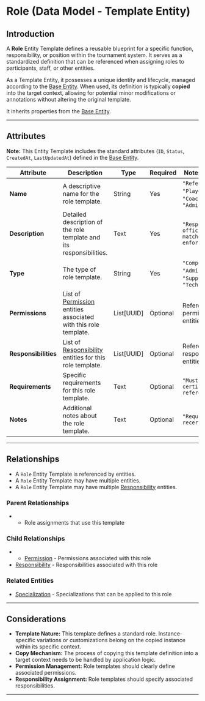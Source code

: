# **Role** (Data Model - Template Entity)

## **Introduction**

A **Role** Entity Template defines a reusable blueprint for a specific function, responsibility, or position within the
tournament system. It serves as a standardized definition that can be referenced when assigning roles to participants,
staff, or other entities.

As a Template Entity, it possesses a unique identity and lifecycle, managed according to the [Base Entity](../../foundation/base_entity.md). When used, its
definition is typically **copied** into the target context, allowing for potential minor modifications or annotations
without altering the original template.

It inherits properties from the [Base Entity](../../foundation/base_entity.md).

---

## **Attributes**

**Note:** This Entity Template includes the standard attributes (`ID`, `Status`, `CreatedAt`, `LastUpdatedAt`) defined
in the [Base Entity](../../foundation/base_entity.md).

| Attribute            | Description                                                                                                                                                                         | Type       | Required | Notes / Example                                                 |
| -------------------- | ----------------------------------------------------------------------------------------------------------------------------------------------------------------------------------- | ---------- | -------- | --------------------------------------------------------------- |
| **Name**             | A descriptive name for the role template.                                                                                                                                           | String     | Yes      | `"Referee"`, `"Player"`, `"Coach"`, `"Administrator"`           |
| **Description**      | Detailed description of the role template and its responsibilities.                                                                                                                 | Text       | Yes      | `"Responsible for officiating matches and enforcing rules"`     |
| **Type**             | The type of role template.                                                                                                                                                          | String     | Yes      | `"Competition"`, `"Administrative"`, `"Support"`, `"Technical"` |
| **Permissions**      | List of [Permission](permission/README.md) entities associated with this role template.                                                                                             | List[UUID] | Optional | References to permission entities                               |
| **Responsibilities** | List of [Responsibility](responsibility/responsibility.md) entities for this role template. | List[UUID] | Optional | References to responsibility entities                           |
| **Requirements**     | Specific requirements for this role template.                                                                                                                                       | Text       | Optional | `"Must be certified referee"`                                   |
| **Notes**            | Additional notes about the role template.                                                                                                                                           | Text       | Optional | `"Requires annual recertification"`                             |

---

## **Relationships**

- A `Role` Entity Template is referenced by entities.
- A `Role` Entity Template may have multiple entities.
- A `Role` Entity Template may have multiple [Responsibility](responsibility/responsibility.md) entities.

### Parent Relationships

- - Role assignments that use this template

### Child Relationships

- - [Permission](permission/README.md) - Permissions associated with this role
- [Responsibility](responsibility/responsibility.md) - Responsibilities associated with this role

### Related Entities

- [Specialization](specialization.md) - Specializations that can be applied to this role

---

## **Considerations**

- **Template Nature:** This template defines a standard role. Instance-specific variations or customizations belong on
  the copied instance within its specific context.
- **Copy Mechanism:** The process of copying this template definition into a target context needs to be handled by
  application logic.
- **Permission Management:** Role templates should clearly define associated permissions.
- **Responsibility Assignment:** Role templates should specify associated responsibilities.

---

